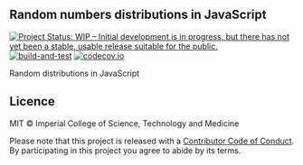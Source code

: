 ## Random numbers distributions in JavaScript

[![Project Status: WIP – Initial development is in progress, but there has not yet been a stable, usable release suitable for the public.](https://www.repostatus.org/badges/latest/wip.svg)](https://www.repostatus.org/#wip)
[![build-and-test](https://github.com/reside-ic/random/actions/workflows/ci.yml/badge.svg)](https://github.com/reside-ic/random/actions/workflows/ci.yml)
[![codecov.io](https://codecov.io/github/reside-ic/random/coverage.svg?branch=main)](https://codecov.io/github/reside-ic/random?branch=main)

Random distributions in JavaScript

## Licence

MIT © Imperial College of Science, Technology and Medicine

Please note that this project is released with a [Contributor Code of Conduct](CONDUCT.md). By participating in this project you agree to abide by its terms.
